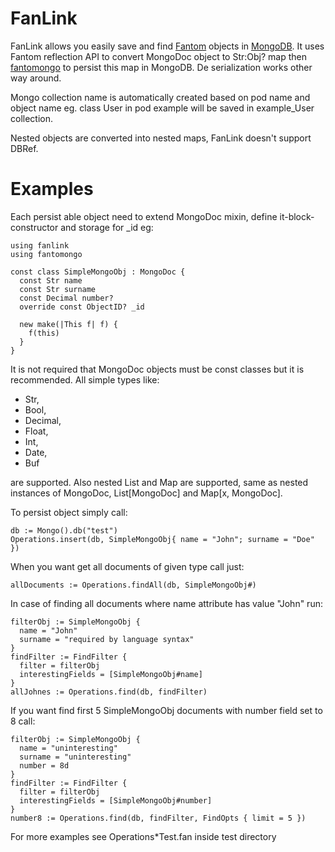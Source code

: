 FanLink
=======

FanLink allows you easily save and find [Fantom](http://www.fantom.org/) objects in [MongoDB](http://www.mongodb.org/). It uses Fantom reflection API to convert MongoDoc object to Str:Obj? map then [fantomongo](https://bitbucket.org/liamstask/fantomongo/wiki/Home) to persist this map in MongoDB. De serialization works other way around.

Mongo collection name is automatically created based on pod name and object name eg. class User in pod example will be saved in example_User collection.

Nested objects are converted into nested maps, FanLink doesn't support DBRef.

Examples
========

Each persist able object need to extend MongoDoc mixin, define it-block-constructor and storage for _id eg:

```fantom
using fanlink
using fantomongo

const class SimpleMongoObj : MongoDoc {
  const Str name
  const Str surname
  const Decimal number?
  override const ObjectID? _id

  new make(|This f| f) {
    f(this)
  }
}
```

It is not required that MongoDoc objects must be const classes but it is recommended. All simple types like:

 * Str,
 * Bool,
 * Decimal,
 * Float,
 * Int,
 * Date,
 * Buf

are supported. Also nested List and Map are supported, same as nested instances of MongoDoc, List[MongoDoc] and Map[x, MongoDoc].

To persist object simply call:

```fantom
db := Mongo().db("test")
Operations.insert(db, SimpleMongoObj{ name = "John"; surname = "Doe" })
```

When you want get all documents of given type call just:

```fantom
allDocuments := Operations.findAll(db, SimpleMongoObj#)
```

In case of finding all documents where name attribute has value "John" run:

```fantom
filterObj := SimpleMongoObj {
  name = "John"
  surname = "required by language syntax"
}
findFilter := FindFilter {
  filter = filterObj
  interestingFields = [SimpleMongoObj#name]
}
allJohnes := Operations.find(db, findFilter)
```


If you want find first 5 SimpleMongoObj documents with number field set to 8 call:

```fantom
filterObj := SimpleMongoObj {
  name = "uninteresting"
  surname = "uninteresting"
  number = 8d
}
findFilter := FindFilter {
  filter = filterObj
  interestingFields = [SimpleMongoObj#number]
}
number8 := Operations.find(db, findFilter, FindOpts { limit = 5 })
```

For more examples see Operations*Test.fan inside test directory
